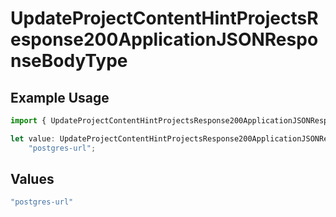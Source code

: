 # UpdateProjectContentHintProjectsResponse200ApplicationJSONResponseBodyType

## Example Usage

```typescript
import { UpdateProjectContentHintProjectsResponse200ApplicationJSONResponseBodyType } from "@simplesagar/vercel/models/updateprojectop.js";

let value: UpdateProjectContentHintProjectsResponse200ApplicationJSONResponseBodyType =
    "postgres-url";
```

## Values

```typescript
"postgres-url"
```